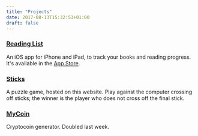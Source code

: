 ```yaml
---
title: "Projects"
date: 2017-08-13T15:32:53+01:00
draft: false
---
```


### [Reading List](https://readinglist.app)

An iOS app for iPhone and iPad, to track your books and reading progress. It's available in the [App Store](https://itunes.apple.com/us/app/reading-list-a-book-tracking-log/id1217139955?mt=8).

### [Sticks](../sticks)

A puzzle game, hosted on this website. Play against the computer crossing off sticks; the winner is the player who does not cross off the final stick.


### [MyCoin](../coins.html)

Cryptocoin generator. Doubled last week.
